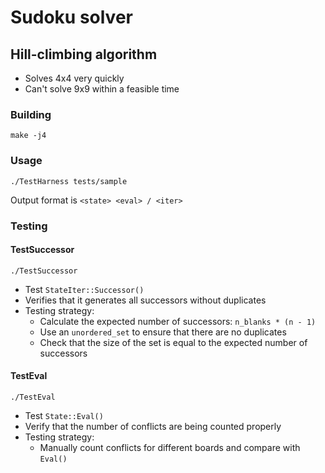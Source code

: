 # Sudoku solver

## Hill-climbing algorithm

- Solves 4x4 very quickly
- Can't solve 9x9 within a feasible time

### Building

```
make -j4
```

### Usage

```
./TestHarness tests/sample
```

Output format is `<state> <eval> / <iter>`

### Testing

#### TestSuccessor
```
./TestSuccessor
```
- Test `StateIter::Successor()`
- Verifies that it generates all successors without duplicates
- Testing strategy:
  - Calculate the expected number of successors: `n_blanks * (n - 1)`
  - Use an `unordered_set` to ensure that there are no duplicates
  - Check that the size of the set is equal to the expected number of
    successors

#### TestEval
```
./TestEval
```
- Test `State::Eval()`
- Verify that the number of conflicts are being counted properly
- Testing strategy:
  - Manually count conflicts for different boards and compare with `Eval()`
